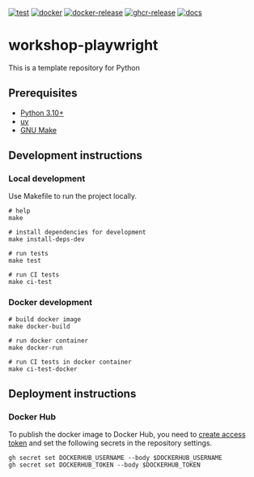[![test](https://github.com/ks6088ts-labs/workshop-playwright/actions/workflows/test.yaml/badge.svg?branch=main)](https://github.com/ks6088ts-labs/workshop-playwright/actions/workflows/test.yaml?query=branch%3Amain)
[![docker](https://github.com/ks6088ts-labs/workshop-playwright/actions/workflows/docker.yaml/badge.svg?branch=main)](https://github.com/ks6088ts-labs/workshop-playwright/actions/workflows/docker.yaml?query=branch%3Amain)
[![docker-release](https://github.com/ks6088ts-labs/workshop-playwright/actions/workflows/docker-release.yaml/badge.svg)](https://github.com/ks6088ts-labs/workshop-playwright/actions/workflows/docker-release.yaml)
[![ghcr-release](https://github.com/ks6088ts-labs/workshop-playwright/actions/workflows/ghcr-release.yaml/badge.svg)](https://github.com/ks6088ts-labs/workshop-playwright/actions/workflows/ghcr-release.yaml)
[![docs](https://github.com/ks6088ts-labs/workshop-playwright/actions/workflows/github-pages.yaml/badge.svg)](https://github.com/ks6088ts-labs/workshop-playwright/actions/workflows/github-pages.yaml)

# workshop-playwright

This is a template repository for Python

## Prerequisites

- [Python 3.10+](https://www.python.org/downloads/)
- [uv](https://docs.astral.sh/uv/getting-started/installation/)
- [GNU Make](https://www.gnu.org/software/make/)

## Development instructions

### Local development

Use Makefile to run the project locally.

```shell
# help
make

# install dependencies for development
make install-deps-dev

# run tests
make test

# run CI tests
make ci-test
```

### Docker development

```shell
# build docker image
make docker-build

# run docker container
make docker-run

# run CI tests in docker container
make ci-test-docker
```

## Deployment instructions

### Docker Hub

To publish the docker image to Docker Hub, you need to [create access token](https://app.docker.com/settings/personal-access-tokens/create) and set the following secrets in the repository settings.

```shell
gh secret set DOCKERHUB_USERNAME --body $DOCKERHUB_USERNAME
gh secret set DOCKERHUB_TOKEN --body $DOCKERHUB_TOKEN
```

